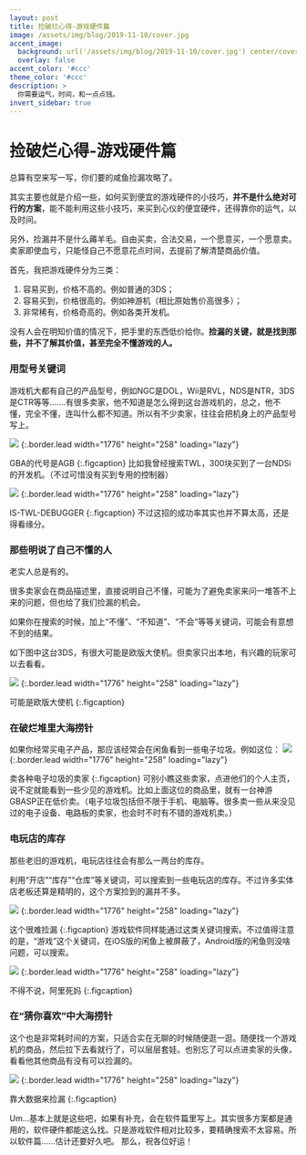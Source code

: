 ```yaml
---
layout: post
title: 捡破烂心得-游戏硬件篇
image: /assets/img/blog/2019-11-10/cover.jpg
accent_image: 
  background: url('/assets/img/blog/2019-11-10/cover.jpg') center/cover
  overlay: false
accent_color: '#ccc'
theme_color: '#ccc'
description: >
  你需要运气，时间，和一点点钱。
invert_sidebar: true
---
```



# 捡破烂心得-游戏硬件篇

总算有空来写一写，你们要的咸鱼捡漏攻略了。

其实主要也就是介绍一些，如何买到便宜的游戏硬件的小技巧，**并不是什么绝对可行的方案**，能不能利用这些小技巧，来买到心仪的便宜硬件，还得靠你的运气，以及时间。

另外，捡漏并不是什么薅羊毛。自由买卖，合法交易，一个愿意买，一个愿意卖。卖家即使血亏，只能怪自己不愿意花点时间，去提前了解清楚商品价值。

首先，我把游戏硬件分为三类：
1. 容易买到，价格不高的。例如普通的3DS；
2. 容易买到，价格很高的。例如神游机（相比原始售价高很多）；
3. 非常稀有，价格奇高的。例如各类开发机。

没有人会在明知价值的情况下，把手里的东西低价给你。**捡漏的关键，就是找到那些，并不了解其价值，甚至完全不懂游戏的人。**

### 用型号关键词

游戏机大都有自己的产品型号，例如NGC是DOL，Wii是RVL，NDS是NTR，3DS是CTR等等.......有很多卖家，他不知道是怎么得到这台游戏机的，总之，他不懂，完全不懂，连叫什么都不知道。所以有不少卖家，往往会把机身上的产品型号写上。

![](/assets/img/blog/2019-11-10/1.jpg)
{:.border.lead width="1776" height="258" loading="lazy"}

GBA的代号是AGB
{:.figcaption}
比如我曾经搜索TWL，300块买到了一台NDSi的开发机。（不过可惜没有买到专用的控制器）

![](/assets/img/blog/2019-11-10/2.jpg)
{:.border.lead width="1776" height="258" loading="lazy"}

IS-TWL-DEBUGGER
{:.figcaption}
不过这招的成功率其实也并不算太高，还是得看缘分。

### 那些明说了自己不懂的人

老实人总是有的。

很多卖家会在商品描述里，直接说明自己不懂，可能为了避免卖家来问一堆答不上来的问题，但也给了我们捡漏的机会。

如果你在搜索的时候，加上“不懂”、“不知道”、“不会”等等关键词，可能会有意想不到的结果。
        
如下图中这台3DS，有很大可能是欧版大使机。但卖家只出本地，有兴趣的玩家可以去看看。

![](/assets/img/blog/2019-11-10/3.jpg)
{:.border.lead width="1776" height="258" loading="lazy"}

可能是欧版大使机
{:.figcaption}
### 在破烂堆里大海捞针

如果你经常买电子产品，那应该经常会在闲鱼看到一些电子垃圾。例如这位：
![](/assets/img/blog/2019-11-10/4.jpg)
{:.border.lead width="1776" height="258" loading="lazy"}

卖各种电子垃圾的卖家
{:.figcaption}
可别小瞧这些卖家，点进他们的个人主页，说不定就能看到一些少见的游戏机。比如上面这位的商品里，就有一台神游GBASP正在低价卖。（电子垃圾包括但不限于手机、电脑等。很多卖一些从来没见过的电子设备、电路板的卖家，也会时不时有不错的游戏机卖。）

### 电玩店的库存

那些老旧的游戏机，电玩店往往会有那么一两台的库存。

利用“开店”“库存”“仓库”等关键词，可以搜索到一些电玩店的库存。不过许多实体店老板还算是精明的，这个方案捡到的漏并不多。

![](/assets/img/blog/2019-11-10/5.jpg)
{:.border.lead width="1776" height="258" loading="lazy"}

这个很难捡漏
{:.figcaption}
游戏软件同样能通过这类关键词搜索。不过值得注意的是，“游戏”这个关键词，在iOS版的闲鱼上被屏蔽了，Android版的闲鱼则没啥问题，可以搜索。

![](/assets/img/blog/2019-11-10/6.jpg)
{:.border.lead width="1776" height="258" loading="lazy"}

不得不说，阿里死妈
{:.figcaption}
### 在“猜你喜欢”中大海捞针

这个也是非常耗时间的方案，只适合实在无聊的时候随便逛一逛。随便找一个游戏机的商品，然后拉下去看就行了，可以层层套娃。也别忘了可以点进卖家的头像，看看他其他商品有没有可以捡漏的。

![](/assets/img/blog/2019-11-10/7.jpg)
{:.border.lead width="1776" height="258" loading="lazy"}

靠大数据来捡漏
{:.figcaption}
<br>

Um...基本上就是这些吧，如果有补充，会在软件篇里写上。其实很多方案都是通用的，软件硬件都能这么找。只是游戏软件相对比较多，要精确搜索不太容易。所以软件篇......估计还要好久吧。
那么，祝各位好运！